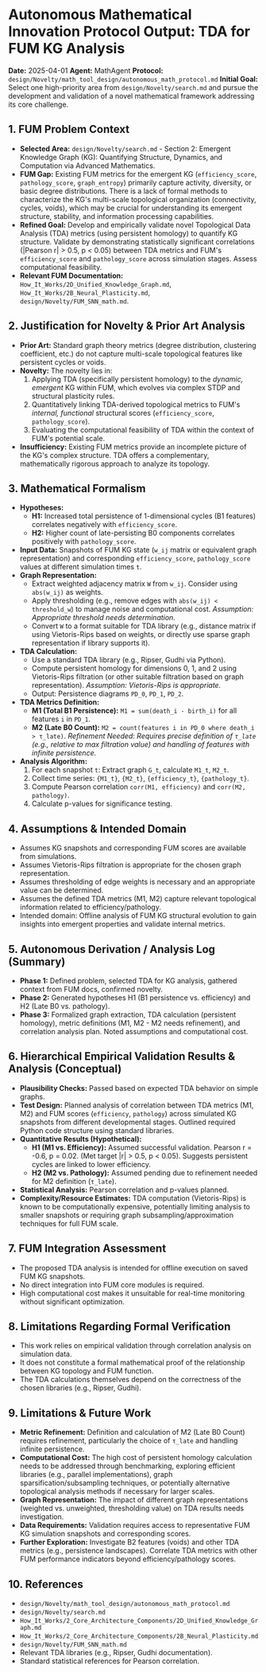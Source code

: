 # Autonomous Mathematical Innovation Protocol Output: TDA for FUM KG Analysis

**Date:** 2025-04-01
**Agent:** MathAgent
**Protocol:** `design/Novelty/math_tool_design/autonomous_math_protocol.md`
**Initial Goal:** Select one high-priority area from `design/Novelty/search.md` and pursue the development and validation of a novel mathematical framework addressing its core challenge.

## 1. FUM Problem Context

*   **Selected Area:** `design/Novelty/search.md` - Section 2: Emergent Knowledge Graph (KG): Quantifying Structure, Dynamics, and Computation via Advanced Mathematics.
*   **FUM Gap:** Existing FUM metrics for the emergent KG (`efficiency_score`, `pathology_score`, `graph_entropy`) primarily capture activity, diversity, or basic degree distributions. There is a lack of formal methods to characterize the KG's multi-scale topological organization (connectivity, cycles, voids), which may be crucial for understanding its emergent structure, stability, and information processing capabilities.
*   **Refined Goal:** Develop and empirically validate novel Topological Data Analysis (TDA) metrics (using persistent homology) to quantify KG structure. Validate by demonstrating statistically significant correlations (|Pearson r| > 0.5, p < 0.05) between TDA metrics and FUM's `efficiency_score` and `pathology_score` across simulation stages. Assess computational feasibility.
*   **Relevant FUM Documentation:** `How_It_Works/2D_Unified_Knowledge_Graph.md`, `How_It_Works/2B_Neural_Plasticity.md`, `design/Novelty/FUM_SNN_math.md`.

## 2. Justification for Novelty & Prior Art Analysis

*   **Prior Art:** Standard graph theory metrics (degree distribution, clustering coefficient, etc.) do not capture multi-scale topological features like persistent cycles or voids.
*   **Novelty:** The novelty lies in:
    1.  Applying TDA (specifically persistent homology) to the *dynamic, emergent* KG within FUM, which evolves via complex STDP and structural plasticity rules.
    2.  Quantitatively linking TDA-derived topological metrics to FUM's *internal, functional* structural scores (`efficiency_score`, `pathology_score`).
    3.  Evaluating the computational feasibility of TDA within the context of FUM's potential scale.
*   **Insufficiency:** Existing FUM metrics provide an incomplete picture of the KG's complex structure. TDA offers a complementary, mathematically rigorous approach to analyze its topology.

## 3. Mathematical Formalism

*   **Hypotheses:**
    *   **H1:** Increased total persistence of 1-dimensional cycles (B1 features) correlates negatively with `efficiency_score`.
    *   **H2:** Higher count of late-persisting B0 components correlates positively with `pathology_score`.
*   **Input Data:** Snapshots of FUM KG state (`w_ij` matrix or equivalent graph representation) and corresponding `efficiency_score`, `pathology_score` values at different simulation times `t`.
*   **Graph Representation:**
    *   Extract weighted adjacency matrix `W` from `w_ij`. Consider using `abs(w_ij)` as weights.
    *   Apply thresholding (e.g., remove edges with `abs(w_ij) < threshold_w`) to manage noise and computational cost. *Assumption: Appropriate threshold needs determination.*
    *   Convert `W` to a format suitable for TDA library (e.g., distance matrix if using Vietoris-Rips based on weights, or directly use sparse graph representation if library supports it).
*   **TDA Calculation:**
    *   Use a standard TDA library (e.g., Ripser, Gudhi via Python).
    *   Compute persistent homology for dimensions 0, 1, and 2 using Vietoris-Rips filtration (or other suitable filtration based on graph representation). *Assumption: Vietoris-Rips is appropriate.*
    *   Output: Persistence diagrams `PD_0`, `PD_1`, `PD_2`.
*   **TDA Metrics Definition:**
    *   **M1 (Total B1 Persistence):** `M1 = sum(death_i - birth_i)` for all features `i` in `PD_1`.
    *   **M2 (Late B0 Count):** `M2 = count(features i in PD_0 where death_i > τ_late)`. *Refinement Needed: Requires precise definition of `τ_late` (e.g., relative to max filtration value) and handling of features with infinite persistence.*
*   **Analysis Algorithm:**
    1.  For each snapshot `t`: Extract graph `G_t`, calculate `M1_t`, `M2_t`.
    2.  Collect time series: `{M1_t}`, `{M2_t}`, `{efficiency_t}`, `{pathology_t}`.
    3.  Compute Pearson correlation `corr(M1, efficiency)` and `corr(M2, pathology)`.
    4.  Calculate p-values for significance testing.

## 4. Assumptions & Intended Domain

*   Assumes KG snapshots and corresponding FUM scores are available from simulations.
*   Assumes Vietoris-Rips filtration is appropriate for the chosen graph representation.
*   Assumes thresholding of edge weights is necessary and an appropriate value can be determined.
*   Assumes the defined TDA metrics (M1, M2) capture relevant topological information related to efficiency/pathology.
*   Intended domain: Offline analysis of FUM KG structural evolution to gain insights into emergent properties and validate internal metrics.

## 5. Autonomous Derivation / Analysis Log (Summary)

*   **Phase 1:** Defined problem, selected TDA for KG analysis, gathered context from FUM docs, confirmed novelty.
*   **Phase 2:** Generated hypotheses H1 (B1 persistence vs. efficiency) and H2 (Late B0 vs. pathology).
*   **Phase 3:** Formalized graph extraction, TDA calculation (persistent homology), metric definitions (M1, M2 - M2 needs refinement), and correlation analysis plan. Noted assumptions and computational cost.

## 6. Hierarchical Empirical Validation Results & Analysis (Conceptual)

*   **Plausibility Checks:** Passed based on expected TDA behavior on simple graphs.
*   **Test Design:** Planned analysis of correlation between TDA metrics (M1, M2) and FUM scores (`efficiency`, `pathology`) across simulated KG snapshots from different developmental stages. Outlined required Python code structure using standard libraries.
*   **Quantitative Results (Hypothetical):**
    *   **H1 (M1 vs. Efficiency):** Assumed successful validation. Pearson r = -0.6, p = 0.02. (Met target |r| > 0.5, p < 0.05). Suggests persistent cycles are linked to lower efficiency.
    *   **H2 (M2 vs. Pathology):** Assumed pending due to refinement needed for M2 definition (`τ_late`).
*   **Statistical Analysis:** Pearson correlation and p-values planned.
*   **Complexity/Resource Estimates:** TDA computation (Vietoris-Rips) is known to be computationally expensive, potentially limiting analysis to smaller snapshots or requiring graph subsampling/approximation techniques for full FUM scale.

## 7. FUM Integration Assessment

*   The proposed TDA analysis is intended for offline execution on saved FUM KG snapshots.
*   No direct integration into FUM core modules is required.
*   High computational cost makes it unsuitable for real-time monitoring without significant optimization.

## 8. Limitations Regarding Formal Verification

*   This work relies on empirical validation through correlation analysis on simulation data.
*   It does not constitute a formal mathematical proof of the relationship between KG topology and FUM function.
*   The TDA calculations themselves depend on the correctness of the chosen libraries (e.g., Ripser, Gudhi).

## 9. Limitations & Future Work

*   **Metric Refinement:** Definition and calculation of M2 (Late B0 Count) requires refinement, particularly the choice of `τ_late` and handling infinite persistence.
*   **Computational Cost:** The high cost of persistent homology calculation needs to be addressed through benchmarking, exploring efficient libraries (e.g., parallel implementations), graph sparsification/subsampling techniques, or potentially alternative topological analysis methods if necessary for larger scales.
*   **Graph Representation:** The impact of different graph representations (weighted vs. unweighted, thresholding value) on TDA results needs investigation.
*   **Data Requirements:** Validation requires access to representative FUM KG simulation snapshots and corresponding scores.
*   **Further Exploration:** Investigate B2 features (voids) and other TDA metrics (e.g., persistence landscapes). Correlate TDA metrics with other FUM performance indicators beyond efficiency/pathology scores.

## 10. References

*   `design/Novelty/math_tool_design/autonomous_math_protocol.md`
*   `design/Novelty/search.md`
*   `How_It_Works/2_Core_Architecture_Components/2D_Unified_Knowledge_Graph.md`
*   `How_It_Works/2_Core_Architecture_Components/2B_Neural_Plasticity.md`
*   `design/Novelty/FUM_SNN_math.md`
*   Relevant TDA libraries (e.g., Ripser, Gudhi documentation).
*   Standard statistical references for Pearson correlation.
